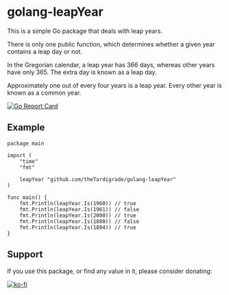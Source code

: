 # golang-leapYear

This is a simple Go package that deals with leap years.

There is only one public function, which determines whether a given year contains a leap day or not. 

In the Gregorian calendar, a leap year has 366 days, whereas other years have only 365. The extra day is known as a leap day.

Approximately one out of every four years is a leap year. Every other year is known as a common year.

[![Go Report Card](https://goreportcard.com/badge/github.com/theTardigrade/golang-leapYear)](https://goreportcard.com/report/github.com/theTardigrade/golang-leapYear)

## Example

```golang
package main

import (
	"time"
	"fmt"

	leapYear "github.com/theTardigrade/golang-leapYear"
)

func main() {
	fmt.Println(leapYear.Is(1960)) // true
	fmt.Println(leapYear.Is(1961)) // false
	fmt.Println(leapYear.Is(2000)) // true
	fmt.Println(leapYear.Is(1800)) // false
	fmt.Println(leapYear.Is(1804)) // true
}
```

## Support

If you use this package, or find any value in it, please consider donating:

[![ko-fi](https://ko-fi.com/img/githubbutton_sm.svg)](https://ko-fi.com/S6S2EIRL0)